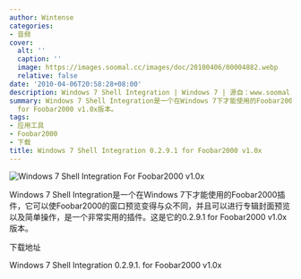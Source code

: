 ```yaml
---
author: Wintense
categories:
- 音频
cover:
  alt: ''
  caption: ''
  image: https://images.soomal.cc/images/doc/20100406/00004882.webp
  relative: false
date: '2010-04-06T20:58:28+08:00'
description: Windows 7 Shell Integration | Windows 7 | 源自：www.soomal.com | 版权：整理 |  平均/总评分：00.00/0
summary: Windows 7 Shell Integration是一个在Windows 7下才能使用的Foobar2000插件，它可以使Foobar2000的窗口预览变得与众不同，并且可以进行专辑封面预览以及简单操作，是一个非常实用的插件。这是它的0.2.9.1
  for Foobar2000 v1.0x版本。
tags:
- 应用工具
- Foobar2000
- 下载
title: Windows 7 Shell Integration 0.2.9.1 for Foobar2000 v1.0x
---
```


![Windows 7 Shell Integration For Foobar2000 v1.0x](https://images.soomal.cc/images/doc/20100406/00004882.webp)



Windows 7 Shell Integration是一个在Windows 7下才能使用的Foobar2000插件，它可以使Foobar2000的窗口预览变得与众不同，并且可以进行专辑封面预览以及简单操作，是一个非常实用的插件。这是它的0.2.9.1 for Foobar2000 v1.0x版本。



下载地址



Windows 7 Shell Integration 0.2.9.1. for Foobar2000 v1.0x
